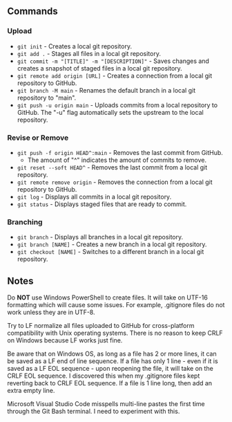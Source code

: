 ## Commands

### Upload

* `git init` - Creates a local git repository.
* `git add .` - Stages all files in a local git repository.
* `git commit -m "[TITLE]" -m "[DESCRIPTION]"` - Saves changes and creates a snapshot of staged files in a local git repository.
* `git remote add origin [URL]` - Creates a connection from a local git repository to GitHub.
* `git branch -M main` - Renames the default branch in a local git repository to "main".
* `git push -u origin main` - Uploads commits from a local repository to GitHub. The "-u" flag automatically sets the upstream to the local repository.

### Revise or Remove

* `git push -f origin HEAD^:main` - Removes the last commit from GitHub.
  * The amount of "^" indicates the amount of commits to remove.
* `git reset --soft HEAD^` - Removes the last commit from a local git repository.
* `git remote remove origin` - Removes the connection from a local git repository to GitHub.
* `git log` - Displays all commits in a local git repository.
* `git status` - Displays staged files that are ready to commit.

### Branching
* `git branch` - Displays all branches in a local git repository.
* `git branch [NAME]` - Creates a new branch in a local git repository.
* `git checkout [NAME]` - Switches to a different branch in a local git repository.

## Notes

Do **NOT** use Windows PowerShell to create files. It will take on UTF-16 formatting which will cause some issues. For example, .gitignore files do not work unless they are in UTF-8.

Try to LF normalize all files uploaded to GitHub for cross-platform compatibility with Unix operating systems. There is no reason to keep CRLF on Windows because LF works just fine.

Be aware that on Windows OS, as long as a file has 2 or more lines, it can be saved as a LF end of line sequence. If a file has only 1 line - even if it is saved as a LF EOL sequence - upon reopening the file, it will take on the CRLF EOL sequence. I discovered this when my .gitignore files kept reverting back to CRLF EOL sequence. If a file is 1 line long, then add an extra empty line.

Microsoft Visual Studio Code misspells multi-line pastes the first time through the Git Bash terminal. I need to experiment with this.
